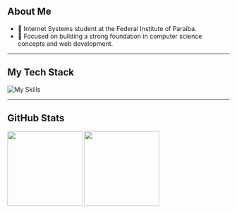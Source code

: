 ## About Me
- 📖 Internet Systems student at the Federal Institute of Paraíba.
- 🎯 Focused on building a strong foundation in computer science concepts and web development.

---

## My Tech Stack

![My Skills](https://skillicons.dev/icons?i=python,django,java,spring,postgresql,vue)

---

## GitHub Stats

<div>
  <img height=170 src="https://github-readme-stats.vercel.app/api?username=DaviAlencar2&show_icons=true&theme=dark"/>
  <img height=170 src="https://github-readme-stats.vercel.app/api/top-langs/?username=DaviAlencar2&layout=compact&theme=dark&v=3"/>
</div>
